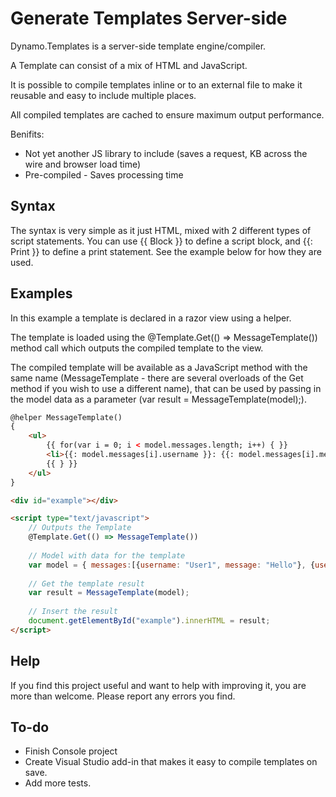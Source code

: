 # Generate Templates Server-side
Dynamo.Templates is a server-side template engine/compiler.

A Template can consist of a mix of HTML and JavaScript. 

It is possible to compile templates inline or to an external file to make it reusable and easy to include multiple places.

All compiled templates are cached to ensure maximum output performance.

Benifits:
- Not yet another JS library to include (saves a request, KB across the wire and browser load time)
- Pre-compiled - Saves processing time

## Syntax
The syntax is very simple as it just HTML, mixed with 2 different types of script statements.
You can use {{ Block }} to define a script block, and {{: Print }} to define a print statement.
See the example below for how they are used.

## Examples
In this example a template is declared in a razor view using a helper.

The template is loaded using the @Template.Get(() => MessageTemplate()) method call which outputs the compiled template to the view.

The compiled template will be available as a JavaScript method with the same name (MessageTemplate - there are several overloads of the Get method if you wish to use a different name), that can be used by passing in the model data as a parameter (var result = MessageTemplate(model);).
```HTML
@helper MessageTemplate()
{
	<ul>
		{{ for(var i = 0; i < model.messages.length; i++) { }}
		<li>{{: model.messages[i].username }}: {{: model.messages[i].message }}</li>
		{{ } }}		
	</ul>
}

<div id="example"></div>

<script type="text/javascript">
	// Outputs the Template
	@Template.Get(() => MessageTemplate())
	
	// Model with data for the template
	var model = { messages:[{username: "User1", message: "Hello"}, {username: "User2", message: "World!"}]};
	
	// Get the template result
	var result = MessageTemplate(model);
	
	// Insert the result
	document.getElementById("example").innerHTML = result;
</script>
```

## Help
If you find this project useful and want to help with improving it, you are more than welcome.
Please report any errors you find.

## To-do
- Finish Console project
- Create Visual Studio add-in that makes it easy to compile templates on save. 
- Add more tests.
